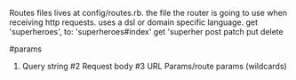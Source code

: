 Routes files lives at config/routes.rb.
the file the router is going to use when receiving http requests.
uses a dsl or domain specific language.
get 'superheroes', to: 'superheroes#index'
get 'superher
post
patch
put
delete

#params

1. Query string
   #2 Request body
   #3 URL Params/route params (wildcards)

